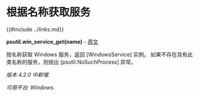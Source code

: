 # 根据名称获取服务

{{#include ../links.md}}

**psutil.win_service_get(name)** - [原文](https://psutil.readthedocs.io/en/latest/#psutil.win_service_get)<a name="psutil.win_service_get"></a>

按名称获取 Windows 服务，返回 [WindowsService] 实例。 如果不存在具有此类名称的服务，则抛出 [psutil.NoSuchProcess] 异常。

*版本 4.2.0 中新增.*

*可用平台: Windows.*

